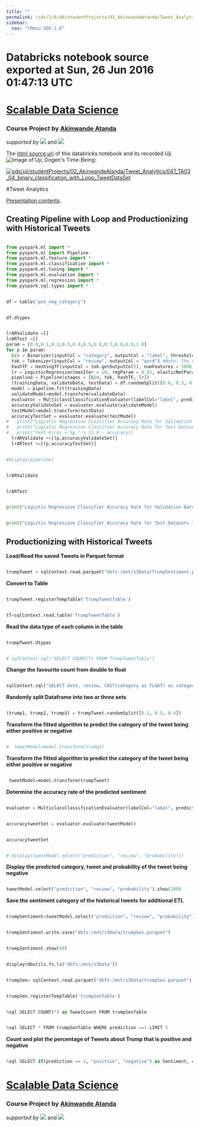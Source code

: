 ```yaml
---
title: ""
permalink: /sds/1/6/db/studentProjects/02_AkinwandeAtanda/Tweet_Analytics/047_TA03_04_binary_classification_with_Loop_TweetDataSet/
sidebar:
  nav: "lMenu-SDS-1.6"
---
```


# Databricks notebook source exported at Sun, 26 Jun 2016 01:47:13 UTC


# [Scalable Data Science](http://www.math.canterbury.ac.nz/~r.sainudiin/courses/ScalableDataScience/)


### Course Project by [Akinwande Atanda](https://nz.linkedin.com/in/akinwande-atanda)

*supported by* [![](https://raw.githubusercontent.com/raazesh-sainudiin/scalable-data-science/master/images/databricks_logoTM_200px.png)](https://databricks.com/)
and 
[![](https://raw.githubusercontent.com/raazesh-sainudiin/scalable-data-science/master/images/AWS_logoTM_200px.png)](https://www.awseducate.com/microsite/CommunitiesEngageHome)





The [html source url](https://raw.githubusercontent.com/raazesh-sainudiin/scalable-data-science/master/db/studentProjects/02_AkinwandeAtanda/Tweet_Analytics/047_TA03_04_binary_classification_with_Loop_TweetDataSet.html) of this databricks notebook and its recorded Uji ![Image of Uji, Dogen's Time-Being](https://raw.githubusercontent.com/raazesh-sainudiin/scalable-data-science/master/images/UjiTimeBeingDogen.png "uji"):

[![sds/uji/studentProjects/02_AkinwandeAtanda/Tweet_Analytics/047_TA03_04_binary_classification_with_Loop_TweetDataSet](http://img.youtube.com/vi/zJirlHAV6YU/0.jpg)](https://www.youtube.com/v/zJirlHAV6YU?rel=0&autoplay=1&modestbranding=1&start=0&end=1611)





#Tweet Analytics

[Presentation contents](https://github.com/aaa121/Spark-Tweet-Streaming-Presentation-May-2016).





## Creating Pipeline with Loop and Productionizing with Historical Tweets


```python

from pyspark.ml import *
from pyspark.ml import Pipeline
from pyspark.ml.feature import *
from pyspark.ml.classification import *
from pyspark.ml.tuning import *
from pyspark.ml.evaluation import *
from pyspark.ml.regression import *
from pyspark.sql.types import *

```
```python

df = table("pos_neg_category")

```
```python

df.dtypes

```
```python

lrARValidate =[]
lrARTest =[]
param = [0.0,0.1,0.2,0.3,0.4,0.5,0.6,0.7,0.8,0.9,1.0]
for p in param:
  bin = Binarizer(inputCol = "category", outputCol = "label", threshold = 0.5) # Positive reviews > 0.5 threshold
  tok = Tokenizer(inputCol = "review", outputCol = "word") #Note: The column "words" in the original table can also contain sentences that will be tokenized
  hashTF = HashingTF(inputCol = tok.getOutputCol(), numFeatures = 5000, outputCol = "features")
  lr = LogisticRegression(maxIter = 10, regParam = 0.01, elasticNetParam = p)
  pipeline = Pipeline(stages = [bin, tok, hashTF, lr])
  (trainingData, validateData, testData) = df.randomSplit([0.6, 0.3, 0.1])
  model = pipeline.fit(trainingData)
  validateModel=model.transform(validateData)
  evaluator = MulticlassClassificationEvaluator(labelCol="label", predictionCol="prediction", metricName="precision")
  accuracyValidateSet = evaluator.evaluate(validateModel)
  testModel=model.transform(testData)
  accuracyTestSet = evaluator.evaluate(testModel)
#   print("Logistic Regression Classifier Accuracy Rate for Validation Dataset = %g " % (accuracyValidateSet))
#   print("Logistic Regression Classifier Accuracy Rate for Test Dataset = %g " % (accuracyTestSet))
#   print("Test Error = %g " % (1.0 - accuracy))
  lrARValidate +=[(p,accuracyValidateSet)]
  lrARTest +=[(p,accuracyTestSet)]

```
```python

#display(pipeline)

```
```python

lrARValidate

```
```python

lrARTest

```
```python

print("Logistic Regression Classifier Accuracy Rate for Validation Dataset= ", lrARValidate)

```
```python

print("Logistic Regression Classifier Accuracy Rate for Test Dataset= ", lrARTest)

```


 
## Productionizing with Historical Tweets





**Load/Read the saved Tweets in Parquet format**


```python

trumpTweet = sqlContext.read.parquet("dbfs:/mnt/s3Data/TrumpSentiment.parquet")

```



**Convert to Table**


```python

trumpTweet.registerTempTable('TrumpTweetTable')

```
```python

tT=sqlContext.read.table('TrumpTweetTable')

```



**Read the data type of each column in the table**


```python

trumpTweet.dtypes

```
```python

# sqlContext.sql("SELECT COUNT(*) FROM TrumpTweetTable")

```



**Change the favourite count from double to float**


```python

sqlContext.sql("SELECT date, review, CAST(category as FLOAT) as category FROM TrumpTweetTable order by date asc").cache

```



**Randomly split Dataframe into two or three sets**


```python

(trump1, trump2, trump3) = trumpTweet.randomSplit([0.1, 0.5, 0.4])

```



**Transform the fitted algorithm to predict the category of the tweet being either positive or negative**


```python

#  tweetModel=model.transform(trump1)

```



**Transform the fitted algorithm to predict the category of the tweet being either positive or negative**


```python

 tweetModel=model.transform(trumpTweet)

```



**Determine the accuracy rate of the predicted sentiment**


```python

evaluator = MulticlassClassificationEvaluator(labelCol="label", predictionCol="prediction", metricName="precision")

```
```python

accuracytweetSet = evaluator.evaluate(tweetModel)

```
```python

accuracytweetSet

```
```python

# display(tweetModel.select("prediction", "review", "probability"))

```



**Display the predicted category, tweet and probability of the tweet being negative**


```python

tweetModel.select("prediction", "review", "probability").show(100)

```



**Save the sentiment category of the historical tweets for additional ETL**


```python

trumpSentiment=tweetModel.select("prediction", "review", "probability")

```
```python

trumpSentiment.write.save("dbfs:/mnt/s3Data/trumpSen.parquet")  

```
```python

trumpSentiment.show(50)

```
```python

display(dbutils.fs.ls("dbfs:/mnt/s3Data"))

```
```python

trumpSen= sqlContext.read.parquet("dbfs:/mnt/s3Data/trumpSen.parquet")

```
```python

trumpSen.registerTempTable('trumpSenTable')

```
```python

%sql SELECT COUNT(*) as TweetCount FROM trumpSenTable

```
```python

%sql SELECT * FROM trumpSenTable WHERE prediction ==1 LIMIT 5

```



**Count and plot the percentage of Tweets about Trump that is positive and negative**


```python

%sql SELECT if(prediction == 1, "positive", "negative") as Sentiment, count(*) as TweetCount FROM trumpSenTable GROUP BY prediction ORDER BY prediction

```




# [Scalable Data Science](http://www.math.canterbury.ac.nz/~r.sainudiin/courses/ScalableDataScience/)


### Course Project by [Akinwande Atanda](https://nz.linkedin.com/in/akinwande-atanda)

*supported by* [![](https://raw.githubusercontent.com/raazesh-sainudiin/scalable-data-science/master/images/databricks_logoTM_200px.png)](https://databricks.com/)
and 
[![](https://raw.githubusercontent.com/raazesh-sainudiin/scalable-data-science/master/images/AWS_logoTM_200px.png)](https://www.awseducate.com/microsite/CommunitiesEngageHome)

